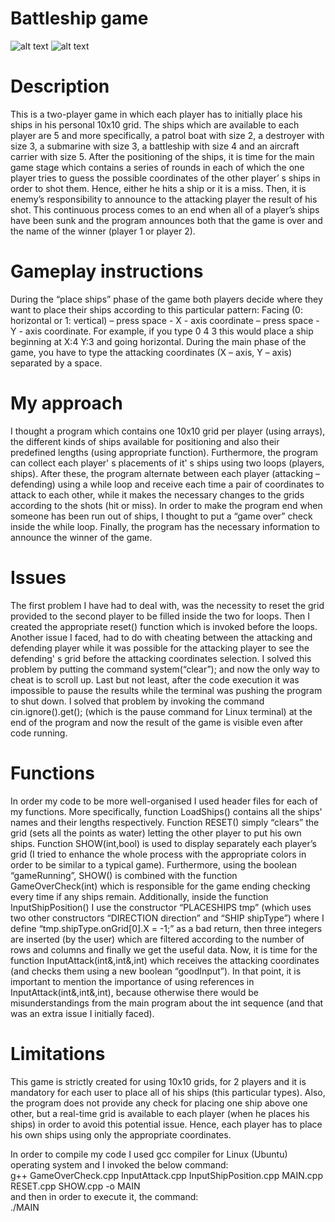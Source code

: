 # Battleship game

![alt text](https://img.shields.io/badge/License-GPL%20v3-blue.svg)
![alt text](https://img.shields.io/badge/Linux-CentOS-blue.svg) <br />

# Description

This is a two-player game in which each player has to initially place his ships in his personal 10x10 grid. The ships which are available to each player are 5 and more specifically, a patrol boat with size 2, a destroyer with size 3, a submarine with size 3, a battleship with size 4 and an aircraft carrier with size 5. After the positioning of the ships, it is time for the main game stage which contains a series of rounds in each of which the one player tries to guess the possible coordinates of the other player’ s ships in order to shot them. Hence, either he hits a ship or it is a miss. Then, it is enemy’s responsibility to announce to the attacking player the result of his shot. This continuous process comes to an end when all of a player’s ships have been sunk and the program announces both that the game is over and the name of the winner (player 1 or player 2). <br />

# Gameplay instructions

During the “place ships” phase of the game both players decide where they want to place their ships according to this particular pattern: Facing (0: horizontal or 1: vertical) – press space - X - axis coordinate – press space - Y - axis coordinate. For example, if you type 0 4 3 this would place a ship beginning at X:4 Y:3 and going horizontal. During the main phase of the game, you have to type the attacking coordinates (X – axis, Y – axis) separated by a space. <br />

# My approach

I thought a program which contains one 10x10 grid per player (using arrays), the different kinds of ships available for positioning and also their predefined lengths (using appropriate function). Furthermore, the program can collect each player' s placements of it' s ships using two loops (players, ships). After these, the program alternate between each player (attacking – defending) using a while loop and receive each time a pair of coordinates to attack to each other, while it makes the necessary changes to the grids according to the shots (hit or miss). In order to make the program end when someone has been run out of ships, I thought to put a “game over” check inside the while loop. Finally, the program has the necessary information to announce the winner of the game. <br />

# Issues

The first problem I have had to deal with, was the necessity to reset the grid provided to the second player to be filled inside the two for loops. Then I created the appropriate reset() function which is invoked before the loops. Another issue I faced, had to do with cheating between the attacking and defending player while it was possible for the attacking player to see the defending' s grid before the attacking coordinates selection. I solved this problem by putting the command system(“clear”); and now the only way to cheat is to scroll up. Last but not least, after the code execution it was impossible to pause the results while the terminal was pushing the program to shut down. I solved that problem by invoking the command cin.ignore().get(); (which is the pause command for Linux terminal) at the end of the program and now the result of the game is visible even after code running. <br />

# Functions

In order my code to be more well-organised I used header files for each
of my functions. More specifically, function LoadShips() contains all the ships' names and their
lengths respectively. Function RESET() simply “clears” the grid (sets all the points as water)
letting the other player to put his own ships. Function SHOW(int,bool) is used to display
separately each player’s grid (I tried to enhance the whole process with the appropriate colors in
order to be similar to a typical game). Furthermore, using the boolean “gameRunning”, SHOW()
is combined with the function GameOverCheck(int) which is responsible for the game ending
checking every time if any ships remain. Additionally, inside the function InputShipPosition() I
use the constructor “PLACESHIPS tmp” (which uses two other constructors “DIRECTION
direction” and “SHIP shipType”) where I define “tmp.shipType.onGrid[0].X = -1;” as a bad return,
then three integers are inserted (by the user) which are filtered according to the number of
rows and columns and finally we get the useful data. Now, it is time for the function
InputAttack(int&,int&,int) which receives the attacking coordinates (and checks them using a
new boolean “goodInput”). In that point, it is important to mention the importance of using
references in InputAttack(int&,int&,int), because otherwise there would be misunderstandings
from the main program about the int sequence (and that was an extra issue I initially faced). <br />

# Limitations

This game is strictly created for using 10x10 grids, for 2 players and it is mandatory
for each user to place all of his ships (this particular types). Also, the program does not provide
any check for placing one ship above one other, but a real-time grid is available to each player
(when he places his ships) in order to avoid this potential issue. Hence, each player has to place
his own ships using only the appropriate coordinates. <br />

In order to compile my code I used gcc compiler for Linux (Ubuntu) operating system and I invoked the
below command: <br />
g++ GameOverCheck.cpp InputAttack.cpp InputShipPosition.cpp MAIN.cpp RESET.cpp SHOW.cpp -o
MAIN <br />
and then in order to execute it, the command: <br />
./MAIN
